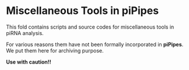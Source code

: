 Miscellaneous Tools in piPipes
=====
This fold contains scripts and source codes for miscellaneous tools in piRNA analysis.

For various reasons them have not been formally incorporated in **piPipes**. We put them here for archiving purpose. 

**Use with caution!!**

